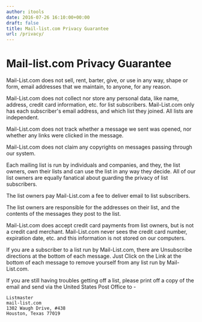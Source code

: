 ```yaml
---
author: itools
date: 2016-07-26 16:10:00+00:00
draft: false
title: Mail-list.com Privacy Guarantee
url: /privacy/
---
```


# Mail-list.com Privacy Guarantee

Mail-List.com does not sell, rent, barter, give, or use in any way, shape or form, email addresses that we maintain, to anyone, for any reason.

Mail-List.com does not collect nor store any personal data, like name, address, credit card information, etc. for list subscribers. Mail-List.com only has each subscriber's email address, and which list they joined. All lists are independent.

Mail-List.com does not track whether a message we sent was opened, nor whether any links were clicked in the message.

Mail-List.com does not claim any copyrights on messages passing through our system.

Each mailing list is run by individuals and companies, and they, the list owners, own their lists and can use the list in any way they decide. All of our list owners are equally fanatical about guarding the privacy of list subscribers.

The list owners pay Mail-List.com a fee to deliver email to list subscribers.

The list owners are responsible for the addresses on their list, and the contents of the messages they post to the list.

Mail-List.com does accept credit card payments from list owners, but is not a credit card merchant. Mail-List.com never sees the credit card number, expiration date, etc. and this information is not stored on our computers.

If you are a subscriber to a list run by Mail-List.com, there are Unsubscribe directions at the bottom of each message.  Just Click on the Link at the bottom of each message to remove yourself from any list run by Mail-List.com.

If you are still having troubles getting off a list, please print off a copy of the email and send via the United States Post Office to -
    
    Listmaster
    mail-list.com
    1302 Waugh Drive, #438
    Houston, Texas 77019
    









